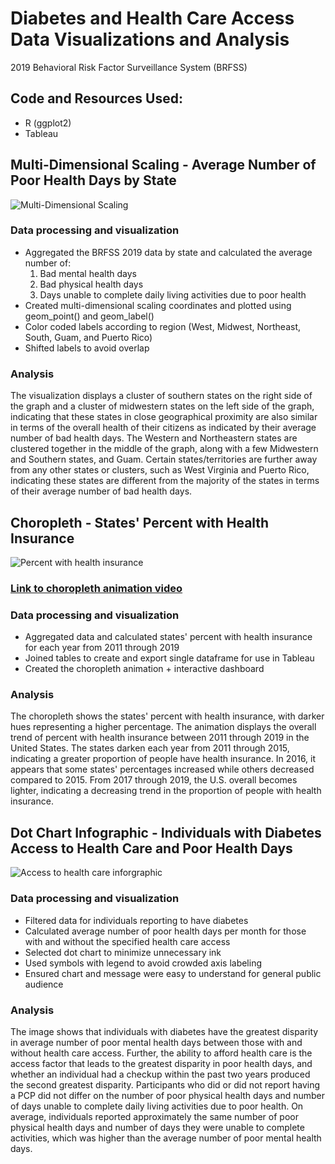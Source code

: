 # Diabetes and Health Care Access Data Visualizations and Analysis
2019 Behavioral Risk Factor Surveillance System (BRFSS)

## Code and Resources Used:
* R (ggplot2)
* Tableau

## Multi-Dimensional Scaling - Average Number of Poor Health Days by State
![Multi-Dimensional Scaling](https://github.com/chelseako/health_care_access/images/MDS_State_Avg_Bad_Health_Days.png)
### Data processing and visualization
* Aggregated the BRFSS 2019 data by state and calculated the average number of:
    1. Bad mental health days
    2. Bad physical health days
    3. Days unable to complete daily living activities due to poor health
* Created multi-dimensional scaling coordinates and plotted using geom_point() and geom_label()
* Color coded labels according to region (West, Midwest, Northeast, South, Guam, and Puerto Rico)
* Shifted labels to avoid overlap

### Analysis
The visualization displays a cluster of southern states on the right side of the graph and a cluster of midwestern states on the left side of the graph, indicating that these states in close geographical proximity are also similar in terms of the overall health of their citizens as indicated by their average number of bad health days.  The Western and Northeastern states are clustered together in the middle of the graph, along with a few Midwestern and Southern states, and Guam. Certain states/territories are further away from any other states or clusters, such as West Virginia and Puerto Rico, indicating these states are different from the majority of the states in terms of their average number of bad health days.

## Choropleth - States' Percent with Health Insurance

![Percent with health insurance](https://github.com/chelseako/health_care_access/images/statePercentHealthInsurance2019.png)

### [Link to choropleth animation video](https://youtu.be/acC3c1pTr3k)
### Data processing and visualization
* Aggregated data and calculated states' percent with health insurance for each year from 2011 through 2019
* Joined tables to create and export single dataframe for use in Tableau
* Created the choropleth animation + interactive dashboard

### Analysis
The choropleth shows the states' percent with health insurance, with darker hues representing a higher percentage.  The animation displays the overall trend of percent with health insurance between 2011 through 2019 in the United States.  The states darken each year from 2011 through 2015, indicating a greater proportion of people have health insurance. In 2016, it appears that some states' percentages increased while others decreased compared to 2015. From 2017 through 2019, the U.S. overall becomes lighter, indicating a decreasing trend in the proportion of people with health insurance. 

## Dot Chart Infographic - Individuals with Diabetes Access to Health Care and Poor Health Days
![Access to health care inforgraphic](https://github.com/chelseako/health_care_access/images/healthCareAccess_infographic.png)
### Data processing and visualization
* Filtered data for individuals reporting to have diabetes
* Calculated average number of poor health days per month for those with and without the specified health care access
* Selected dot chart to minimize unnecessary ink
* Used symbols with legend to avoid crowded axis labeling
* Ensured chart and message were easy to understand for general public audience

### Analysis
The image shows that individuals with diabetes have the greatest disparity in average number of poor mental health days between those with and without health care access.  Further, the ability to afford health care is the access factor that leads to the greatest disparity in poor health days, and whether an individual had a checkup within the past two years produced the second greatest disparity.  Participants who did or did not report having a PCP did not differ on the number of poor physical health days and number of days unable to complete daily living activities due to poor health.  On average, individuals reported approximately the same number of poor physical health days and number of days they were unable to complete activities, which was higher than the average number of poor mental health days.
